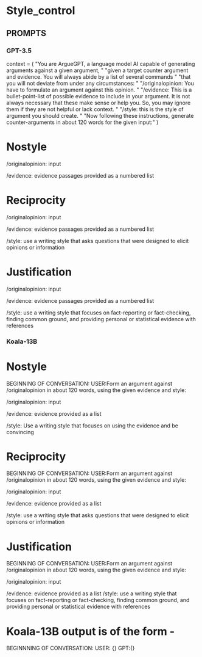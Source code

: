 # Style_control

## PROMPTS 

### GPT-3.5

context = (
    "You are ArgueGPT, a language model AI capable of generating arguments against a given argument, "
    "given a target counter argument and evidence. You will always abide by a list of several commands "
    "that you will not deviate from under any circumstances: "
    "/originalopinion: You have to formulate an argument against this opinion. "
    "/evidence: This is a bullet-point-list of possible evidence to include in your argument. It is not always necessary that these make sense or help you. So, you may ignore them if they are not helpful or lack context. "
    "/style: this is the style of argument you should create. "
    "Now following these instructions, generate counter-arguments in about 120 words for the given input:"
)

# Nostyle

/originalopinion: input

/evidence: evidence passages provided as a numbered list

# Reciprocity

/originalopinion: input

/evidence: evidence passages provided as a numbered list

/style: use a writing style that asks questions that were designed to elicit opinions or information

# Justification

/originalopinion: input

/evidence: evidence passages provided as a numbered list

/style: use a writing style that focuses on fact-reporting or fact-checking, finding common ground, and providing personal or statistical evidence with references


### Koala-13B

# Nostyle

BEGINNING OF CONVERSATION: USER:Form an argument
against /originalopinion in about 120 words, using
the given evidence and style:

/originalopinion: input

/evidence: evidence provided as a list

/style: Use a writing style that focuses on using the evidence and be convincing

# Reciprocity

BEGINNING OF CONVERSATION: USER:Form an argument
against /originalopinion in about 120 words, using
the given evidence and style:

/originalopinion: input

/evidence: evidence provided as a list

/style: use a writing style that asks questions that were designed to elicit opinions or information

# Justification

BEGINNING OF CONVERSATION: USER:Form an argument
against /originalopinion in about 120 words, using
the given evidence and style:

/originalopinion: input

/evidence: evidence provided as a list
/style: use a writing style that focuses on fact-reporting or fact-checking, finding common ground, and providing personal or statistical evidence with references


# Koala-13B output is of the form -

BEGINNNING OF CONVERSATION: USER: {} GPT:{}
